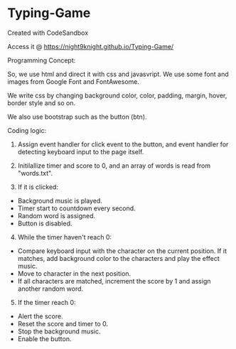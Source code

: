 # Typing-Game
Created with CodeSandbox

Access it @ https://night9knight.github.io/Typing-Game/

Programming Concept:

So, we use html and  direct it with css and javasvript. We use some font and images from Google Font and FontAwesome. 

We write css by changing background color, color, padding, margin, hover, border style and so on.

We also use bootstrap such as the button (btn).

Coding logic:

1) Assign event handler for click event to the button, and event handler for detecting keyboard input to the page itself.

2) Initilallize timer and score to 0, and an array of words is read from "words.txt".

3) If it is clicked:
- Background music is played.
- Timer start to countdown every second.
- Random word is assigned.
- Button is disabled.

4) While the timer haven't reach 0:
- Compare keyboard input with the character on the current position. If it matches, add background color to the characters and play the effect music.
- Move to character in the next position.
- If all characters are matched, increment the score by 1 and assign another random word.

5) If the timer reach 0:
- Alert the score.
- Reset the score and timer to 0.
- Stop the background music.
- Enable the button.

